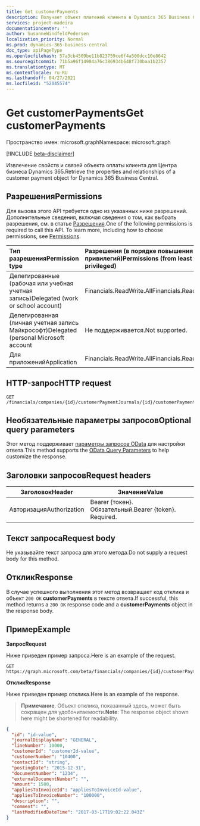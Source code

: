 ```yaml
---
title: Get customerPayments
description: Получает объект платежей клиента в Dynamics 365 Business Central.
services: project-madeira
documentationcenter: ''
author: SusanneWindfeldPedersen
localization_priority: Normal
ms.prod: dynamics-365-business-central
doc_type: apiPageType
ms.openlocfilehash: 57a3cb4509be11b823759ce6f4a500dcc10e8642
ms.sourcegitcommit: 71b5a96f14984a76c386934b648f730baa1b2357
ms.translationtype: MT
ms.contentlocale: ru-RU
ms.lasthandoff: 04/27/2021
ms.locfileid: "52045574"
---
```

# <a name="get-customerpayments"></a><span data-ttu-id="e56ae-103">Get customerPayments</span><span class="sxs-lookup"><span data-stu-id="e56ae-103">Get customerPayments</span></span>

<span data-ttu-id="e56ae-104">Пространство имен: microsoft.graph</span><span class="sxs-lookup"><span data-stu-id="e56ae-104">Namespace: microsoft.graph</span></span>

[!INCLUDE [beta-disclaimer](../../includes/beta-disclaimer.md)]

<span data-ttu-id="e56ae-105">Извлечение свойств и связей объекта оплаты клиента для Центра бизнеса Dynamics 365.</span><span class="sxs-lookup"><span data-stu-id="e56ae-105">Retrieve the properties and relationships of a customer payment object for Dynamics 365 Business Central.</span></span>

## <a name="permissions"></a><span data-ttu-id="e56ae-106">Разрешения</span><span class="sxs-lookup"><span data-stu-id="e56ae-106">Permissions</span></span>
<span data-ttu-id="e56ae-p101">Для вызова этого API требуется одно из указанных ниже разрешений. Дополнительные сведения, включая сведения о том, как выбрать разрешения, см. в статье [Разрешения](/graph/permissions-reference).</span><span class="sxs-lookup"><span data-stu-id="e56ae-p101">One of the following permissions is required to call this API. To learn more, including how to choose permissions, see [Permissions](/graph/permissions-reference).</span></span>

|<span data-ttu-id="e56ae-109">Тип разрешения</span><span class="sxs-lookup"><span data-stu-id="e56ae-109">Permission type</span></span> |<span data-ttu-id="e56ae-110">Разрешения (в порядке повышения привилегий)</span><span class="sxs-lookup"><span data-stu-id="e56ae-110">Permissions (from least to most privileged)</span></span>|
|:---------------|:------------------------------------------|
|<span data-ttu-id="e56ae-111">Делегированные (рабочая или учебная учетная запись)</span><span class="sxs-lookup"><span data-stu-id="e56ae-111">Delegated (work or school account)</span></span>|<span data-ttu-id="e56ae-112">Financials.ReadWrite.All</span><span class="sxs-lookup"><span data-stu-id="e56ae-112">Financials.ReadWrite.All</span></span> |
|<span data-ttu-id="e56ae-113">Делегированная (личная учетная запись Майкрософт)</span><span class="sxs-lookup"><span data-stu-id="e56ae-113">Delegated (personal Microsoft account</span></span>|<span data-ttu-id="e56ae-114">Не поддерживается.</span><span class="sxs-lookup"><span data-stu-id="e56ae-114">Not supported.</span></span>|
|<span data-ttu-id="e56ae-115">Для приложений</span><span class="sxs-lookup"><span data-stu-id="e56ae-115">Application</span></span>|<span data-ttu-id="e56ae-116">Financials.ReadWrite.All</span><span class="sxs-lookup"><span data-stu-id="e56ae-116">Financials.ReadWrite.All</span></span>|

## <a name="http-request"></a><span data-ttu-id="e56ae-117">HTTP-запрос</span><span class="sxs-lookup"><span data-stu-id="e56ae-117">HTTP request</span></span>

```
GET /financials/companies/{id}/customerPaymentJournals/{id}/customerPayments/{id}
```

## <a name="optional-query-parameters"></a><span data-ttu-id="e56ae-118">Необязательные параметры запросов</span><span class="sxs-lookup"><span data-stu-id="e56ae-118">Optional query parameters</span></span>
<span data-ttu-id="e56ae-119">Этот метод поддерживает [параметры запросов OData](/graph/query-parameters) для настройки ответа.</span><span class="sxs-lookup"><span data-stu-id="e56ae-119">This method supports the [OData Query Parameters](/graph/query-parameters) to help customize the response.</span></span>

## <a name="request-headers"></a><span data-ttu-id="e56ae-120">Заголовки запросов</span><span class="sxs-lookup"><span data-stu-id="e56ae-120">Request headers</span></span>
|<span data-ttu-id="e56ae-121">Заголовок</span><span class="sxs-lookup"><span data-stu-id="e56ae-121">Header</span></span>|<span data-ttu-id="e56ae-122">Значение</span><span class="sxs-lookup"><span data-stu-id="e56ae-122">Value</span></span>|
|------|-----|
|<span data-ttu-id="e56ae-123">Авторизация</span><span class="sxs-lookup"><span data-stu-id="e56ae-123">Authorization</span></span>  |<span data-ttu-id="e56ae-p102">Bearer {токен}. Обязательный.</span><span class="sxs-lookup"><span data-stu-id="e56ae-p102">Bearer {token}. Required.</span></span> |

## <a name="request-body"></a><span data-ttu-id="e56ae-126">Текст запроса</span><span class="sxs-lookup"><span data-stu-id="e56ae-126">Request body</span></span>
<span data-ttu-id="e56ae-127">Не указывайте текст запроса для этого метода.</span><span class="sxs-lookup"><span data-stu-id="e56ae-127">Do not supply a request body for this method.</span></span>

## <a name="response"></a><span data-ttu-id="e56ae-128">Отклик</span><span class="sxs-lookup"><span data-stu-id="e56ae-128">Response</span></span>
<span data-ttu-id="e56ae-129">В случае успешного выполнения этот метод возвращает код отклика и объект `200 OK` **customerPayments** в тексте ответа.</span><span class="sxs-lookup"><span data-stu-id="e56ae-129">If successful, this method returns a `200 OK` response code and a **customerPayments** object in the response body.</span></span>

## <a name="example"></a><span data-ttu-id="e56ae-130">Пример</span><span class="sxs-lookup"><span data-stu-id="e56ae-130">Example</span></span>

<span data-ttu-id="e56ae-131">**Запрос**</span><span class="sxs-lookup"><span data-stu-id="e56ae-131">**Request**</span></span>

<span data-ttu-id="e56ae-132">Ниже приведен пример запроса.</span><span class="sxs-lookup"><span data-stu-id="e56ae-132">Here is an example of the request.</span></span>
```http
GET https://graph.microsoft.com/beta/financials/companies/{id}/customerPaymentJournals/{id}/customerPayments/{id}
```

<span data-ttu-id="e56ae-133">**Отклик**</span><span class="sxs-lookup"><span data-stu-id="e56ae-133">**Response**</span></span>

<span data-ttu-id="e56ae-134">Ниже приведен пример отклика.</span><span class="sxs-lookup"><span data-stu-id="e56ae-134">Here is an example of the response.</span></span> 

> <span data-ttu-id="e56ae-135">**Примечание**. Объект отклика, показанный здесь, может быть сокращен для удобочитаемости.</span><span class="sxs-lookup"><span data-stu-id="e56ae-135">**Note**: The response object shown here might be shortened for readability.</span></span>

```json
{
  "id": "id-value",
  "journalDisplayName": "GENERAL",
  "lineNumber": 10000,
  "customerId": "customerId-value",
  "customerNumber": "10400",
  "contactId": "string",
  "postingDate": "2015-12-31",
  "documentNumber": "1234",
  "externalDocumentNumber": "",
  "amount": 1500,
  "appliesToInvoiceId": "appliesToInvoiceId-value",
  "appliesToInvoiceNumber": "100000",
  "description": "",
  "comment": "",
  "lastModifiedDateTime": "2017-03-17T19:02:22.043Z"
}
```



